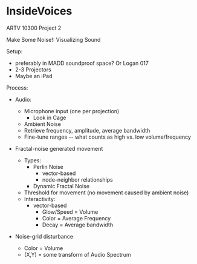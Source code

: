 # InsideVoices
ARTV 10300 Project 2

Make Some Noise!: Visualizing Sound

Setup:
- preferably in MADD soundproof space? Or Logan 017
- 2-3 Projectors 
- Maybe an iPad

Process:
- Audio:
  - Microphone input (one per projection)
    - Look in Cage
  - Ambient Noise
  - Retrieve frequency, amplitude, average bandwidth
  - Fine-tune ranges -- what counts as high vs. low volume/frequency 
- Fractal-noise generated movement
  - Types:
    - Perlin Noise
      - vector-based
      - node-neighbor relationships
    - Dynamic Fractal Noise
  - Threshold for movement (no movement caused by ambient noise)
  - Interactivity:
    - vector-based
      - Glow/Speed = Volume
      - Color = Average Frequency
      - Decay = Average bandwidth
    
- Noise-grid disturbance
  - Color = Volume
  - (X,Y) = some transform of Audio Spectrum

